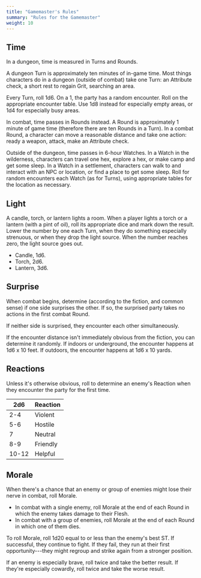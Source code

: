```yaml
---
title: "Gamemaster's Rules"
summary: "Rules for the Gamemaster"
weight: 10
---
```


## Time

In a dungeon, time is measured in Turns and Rounds.

A dungeon Turn is approximately ten minutes of in-game time. Most things characters do in a dungeon
(outside of combat) take one Turn: an Attribute check, a short rest to regain Grit, searching an
area.

Every Turn, roll 1d6. On a 1, the party has a random encounter. Roll on the appropriate encounter
table. Use 1d8 instead for especially empty areas, or 1d4 for especially busy areas.

In combat, time passes in Rounds instead. A Round is approximately 1 minute of game time (therefore
there are ten Rounds in a Turn). In a combat Round, a character can move a reasonable distance and
take one action: ready a weapon, attack, make an Attribute check.

Outside of the dungeon, time passes in 6-hour Watches. In a Watch in the wilderness, characters can
travel one hex, explore a hex, or make camp and get some sleep. In a Watch in a settlement,
characters can walk to and interact with an NPC or location, or find a place to get some sleep.
Roll for random encounters each Watch (as for Turns), using appropriate tables for the location as
necessary.

## Light

A candle, torch, or lantern lights a room. When a player lights a torch or a lantern (with a pint
of oil), roll its appropriate dice and mark down the result. Lower the number by one each Turn,
when they do something especially strenuous, or when they drop the light source. When the number
reaches zero, the light source goes out.

- Candle, 1d6.
- Torch, 2d6.
- Lantern, 3d6.

## Surprise

When combat begins, determine (according to the fiction, and common sense) if one side surprises
the other. If so, the surprised party takes no actions in the first combat Round.

If neither side is surprised, they encounter each other simultaneously.

If the encounter distance isn't immediately obvious from the fiction, you can determine it
randomly. If indoors or underground, the encounter happens at 1d6 x 10 feet. If outdoors, the
encounter happens at 1d6 x 10 yards.

## Reactions

Unless it's otherwise obvious, roll to determine an enemy's Reaction when they encounter the party
for the first time.

|  2d6  | Reaction |
| ----- | -------- |
| 2-4   | Violent  |
| 5-6   | Hostile  |
| 7     | Neutral  |
| 8-9   | Friendly |
| 10-12 | Helpful  |

## Morale

When there's a chance that an enemy or group of enemies might lose their nerve in combat, roll
Morale.

- In combat with a single enemy, roll Morale at the end of each Round in which the enemy takes
  damage to their Flesh.
- In combat with a group of enemies, roll Morale at the end of each Round in which one of them
  dies.

To roll Morale, roll 1d20 equal to or less than the enemy's best ST. If successful, they continue
to fight. If they fail, they run at their first opportunity---they might regroup and strike again
from a stronger position.

If an enemy is especially brave, roll twice and take the better result. If they're especially
cowardly, roll twice and take the worse result.
